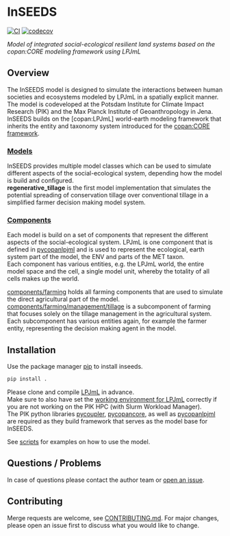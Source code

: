 # InSEEDS

[![CI](https://github.com/pik-copan/inseeds/actions/workflows/check.yml/badge.svg)](https://github.com/pik-copan/inseeds/actions) [![codecov](https://codecov.io/gh/jnnsbrr/inseeds/graph/badge.svg?token=JU73NURPI0)](https://codecov.io/gh/jnnsbrr/inseeds)


*Model of integrated social-ecological resilient land systems based on the copan:CORE modeling framework using LPJmL*

## Overview

The InSEEDS model is designed to simulate the interactions between human
societies and ecosystems modeled by LPJmL in a spatially explicit manner.  
The model is codeveloped at the Potsdam Institute for Climate Impact Research
(PIK) and the Max Planck Institute of Geoanthropology in Jena.
InSEEDS builds on the [copan:LPJmL] world-earth modeling framework that
inherits the entity and taxonomy system introduced for the
[copan:CORE framework](https://doi.org/10.5194/esd-11-395-2020).


### [Models](./inseeds/models)

InSEEDS provides multiple model classes which can be used to simulate different
aspects of the social-ecological system, depending how the model is build and
configured.  
**regenerative_tillage** is the first model implementation that simulates the
potential spreading of conservation tillage over conventional tillage in a
simplified farmer decision making model system.  

### [Components](./inseeds/components)

Each model is build on a set of components that represent the different
aspects of the social-ecological system. LPJmL is one component that is
defined in [pycopanlpjml](https://github.com/pik-copan/pycopanlpjml) and is used
to represent the ecological, earth system part of the model, the ENV and parts
of the MET taxon.  
Each component has various entities, e.g. the LPJmL world, the entire model
space and the cell, a single model unit, whereby the totality of all cells makes
up the world.  

[components/farming](./inseeds/components/farming) holds all farming components
that are used to simulate the direct agricultural part of the model.  
[components/farming/management/tillage](./inseeds/components/farming/management/tillage)
is a subcomponent of farming that focuses solely on the tillage management in
the agricultural system.  
Each subcomponent has various entities again, for example the farmer entity,
representing the decision making agent in the model.

## Installation

Use the package manager [pip](https://pip.pypa.io/en/stable/) to install inseeds.

```bash
pip install .
```

Please clone and compile [LPJmL](https://github.com/pik/LPJmL) in advance.  
Make sure to also have set the [working environment for LPJmL](https://github.com/PIK-LPJmL/LPJmL/blob/master/INSTALL) correctly if you are not working
on the PIK HPC (with Slurm Workload Manager).  
The PIK python libraries [pycoupler](https://github.com/PIK-LPJmL/pycoupler),
[pycopancore](https://github.com/pik-copan/pycopancore),
as well as [pycopanlpjml](https://github.com/pik-copan/pycopanlpjml)
are required as they build framework that serves as the model base for InSEEDS.

See [scripts](./scripts/) for examples on how to use the model.

## Questions / Problems

In case of questions please contact the author team or [open an issue](https://github.com/pik-copan/inseeds/issues/new).

## Contributing
Merge requests are welcome, see [CONTRIBUTING.md](CONTRIBUTING.md). For major changes, please open an issue first to discuss what you would like to change.
